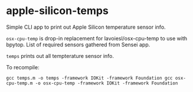 # apple-silicon-temps

Simple CLI app to print out Apple Silicon temperature sensor info.

`osx-cpu-temp` is drop-in replacement for lavoiesl/osx-cpu-temp to use with bpytop. List of required sensors gathered from Sensei app.

`temps` prints out all tempterature sensor info.

To recompile:

`
  gcc temps.m -o temps -framework IOKit -framework Foundation
  gcc osx-cpu-temp.m -o osx-cpu-temp -framework IOKit -framework Foundation
`
